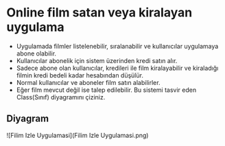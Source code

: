 # Online film satan veya kiralayan uygulama

* Uygulamada filmler listelenebilir, sıralanabilir ve kullanıcılar uygulamaya abone olabilir.
* Kullanıcılar abonelik için sistem üzerinden kredi satın alır.
* Sadece abone olan kullanıcılar, kredileri ile film kiralayabilir ve kiraladığı filmin kredi bedeli kadar hesabından düşülür.
* Normal kullanıcılar ve aboneler film satın alabilirler.
* Eğer film mevcut değil ise talep edilebilir.
Bu sistemi tasvir eden Class(Sınıf) diyagramını çiziniz.

## Diyagram

![Filim Izle Uygulamasi](Filim Izle Uygulamasi.png)










